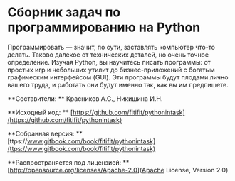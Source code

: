 # Сборник задач по программированию на Python

Программировать — значит, по сути, заставлять компьютер что-то делать. Таково далекое от технических деталей, но очень точное определение. Изучая Python, вы научитесь писать программы: от простых игр и небольших утилит до бизнес-приложений с богатым графическим интерфейсом (GUI). Эти программы будут плодами лично вашего труда, и работать они будут именно так, как вы им предпишете.

**Составители: ** Красников А.С., Никишина И.Н.

**Исходный код: **
[https://github.com/fitifit/pythonintask](https://github.com/fitifit/pythonintask)

**Собранная версия: **
[ttps://www.gitbook.com/book/fitifit/pythonintask](ttps://www.gitbook.com/book/fitifit/pythonintask)

**Распространяется под лицензией: **
[http://opensource.org/licenses/Apache-2.0](Apache License, Version 2.0)
